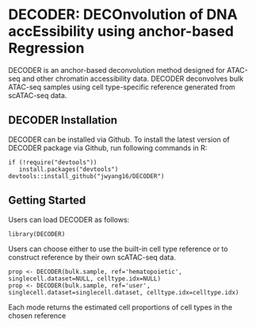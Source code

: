 # DECODER: DECOnvolution of DNA accEssibility using anchor-based Regression

DECODER is an anchor-based deconvolution method designed for ATAC-seq and other chromatin accessibility data. DECODER deconvolves bulk ATAC-seq samples using cell type-specific reference generated from scATAC-seq data. 


## DECODER Installation

DECODER can be installed via Github.
To install the latest version of DECODER package via Github, run following commands in R:

	if (!require("devtools"))
	   install.packages("devtools")
	devtools::install_github("jwyang16/DECODER")


## Getting Started

Users can load DECODER as follows:
	
	library(DECODER)

Users can choose either to use the built-in cell type reference or to construct reference by their own scATAC-seq data.

	prop <- DECODER(bulk.sample, ref='hematopoietic', singlecell.dataset=NULL, celltype.idx=NULL)
	prop <- DECODER(bulk.sample, ref='user', singlecell.dataset=singlecell.dataset, celltype.idx=celltype.idx)

Each mode returns the estimated cell proportions of cell types in the chosen reference
